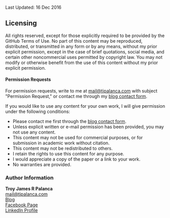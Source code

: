 Last Updated: 16 Dec 2016

## Licensing

All rights reserved, except for those explicitly required to be provided by the GitHub Terms of Use. No part of this content may be reproduced, distributed, or transmitted in any form or by any means, without my prior explicit permission, except in the case of brief quotations, social media, and certain other noncommercial uses permitted by copyright law. You may not modify or otherwise benefit from the use of this content without my prior explicit permission.

#### Permission Requests

For permission requests, write to me at mail@tjpalanca.com with subject "Permission Request," or contact me through my [blog contact form](http://www.tjpalanca.com/contact/).

If you would like to use any content for your own work, I will give permission under the following conditions:

* Please contact me first through the [blog contact form](http://www.tjpalanca.com/contact/).
* Unless explicit written or e-mail permission has been provided, you may not use any content.
* This content may not be used for commercial purposes, or for submission in academic work without citation.
* This content may not be redistributed to others.
* I retain the rights to use this content for any purpose.
* I would appreciate a copy of the paper or a link to your work.
* No warranties are provided.

### Author Information

**Troy James R Palanca**  
mail@tjpalanca.com  
[Blog](http://www.tjpalanca.com)  
[Facebook Page](http://www.facebook.com/tjpalanca.blog)  
[LinkedIn Profile](http://ph.linkedin.com/in/tjpalanca)  